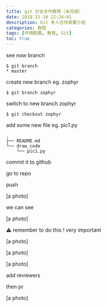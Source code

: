 ```yaml
---
title: git 分支合作教程（未完成）
date: 2018-11-10 22:24:01
description: Git 多人合作简要介绍
categories: 教程
tags: [环境配置, 教程, Git]
toc: true
---
```


see now branch
```shell
$ git branch
* master
```

create new branch eg. zophyr
```shell
$ git branch zophyr
```

switch to new branch zophyr
```shell
$ git checkout zophyr
```

add some new file eg. pic1.py

```shell
.
├── README.md
└── draw_code
    └── pic1.py
```

commit it to github

go to repo

push

[a photo]

we can see

[a photo]

⚠️ remember to do this ! very important

[a photo]

[a photo]

[a photo]

add reviewers

then pr

[a photo]


